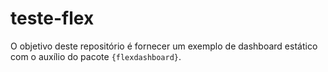 
<!-- README.md is generated from README.Rmd. Please edit that file -->

# teste-flex

O objetivo deste repositório é fornecer um exemplo de dashboard estático
com o auxílio do pacote `{flexdashboard}`.
